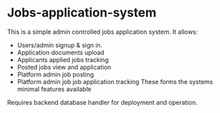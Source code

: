 # Jobs-application-system
This is a simple admin controlled jobs application system.
It allows:
  - Users/admin signup & sign in.
  - Application documents upload
  - Applicants applied jobs tracking
  - Posted jobs view and application
  - Platform admin job posting
  - Platform admin job job application tracking
 These forms the systems minimal features available
 
 Requires backend database handler for deployment and operation.
